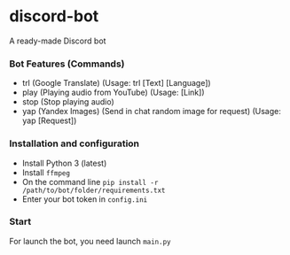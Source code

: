 # discord-bot
A ready-made Discord bot

### Bot Features (Commands)

* trl           (Google Translate) (Usage: trl [Text] [Language])
* play          (Playing audio from YouTube) (Usage: [Link])
* stop          (Stop playing audio)
* yap           (Yandex Images) (Send in chat random image for request) (Usage: yap [Request])

### Installation and configuration
* Install Python 3 (latest)  
* Install `ffmpeg` 
* On the command line `pip install -r /path/to/bot/folder/requirements.txt`  
* Enter your bot token in `config.ini`

### Start
For launch the bot, you need launch `main.py`
